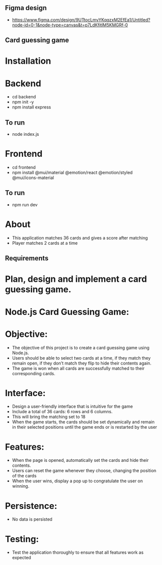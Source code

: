 ## Figma design
- https://www.figma.com/design/9UTtocLmvYKqqzxM2EfEa1/Untitled?node-id=0-1&node-type=canvas&t=p7LdKfitlM5KMGRf-0

## Card guessing game
# Installation 
# Backend
- cd backend
- npm init -y
- npm install express
## To run
- node index.js
# Frontend
- cd frontend
- npm install @mui/material @emotion/react @emotion/styled @mui/icons-material
## To run 
- npm run dev
# About 
- This application matches 36 cards and gives a score after matching
- Player matches 2 cards at a time
## Requirements
# Plan, design and implement a card guessing game.
# Node.js Card Guessing Game:
# Objective:
- The objective of this project is to create a card guessing game using Node.js.
- Users should be able to select two cards at a time, if they match they remain open, if they don’t match they flip to hide their contents again.
- The game is won when all cards are successfully matched to their corresponding cards.
# Interface:
- Design a user-friendly interface that is intuitive for the game
- Include a total of 36 cards: 6 rows and 6 columns.
- This will bring the matching set to 18
- When the game starts, the cards should be set dynamically and remain in their selected positions until the game ends or is restarted by the user
# Features:
- When the page is opened, automatically set the cards and hide their contents.
- Users can reset the game whenever they choose, changing the position of the cards
- When the user wins, display a pop up to congratulate the user on winning.
# Persistence:
- No data is persisted
# Testing:
- Test the application thoroughly to ensure that all features work as expected
